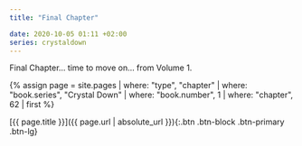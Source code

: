 ```yaml
---
title: "Final Chapter"

date: 2020-10-05 01:11 +02:00
series: crystaldown
---
```

Final Chapter… time to move on… from Volume 1.

{% assign page = site.pages
  | where: "type", "chapter"
  | where: "book.series", "Crystal Down"
  | where: "book.number", 1
  | where: "chapter", 62
  | first %}

[{{ page.title }}]({{ page.url | absolute_url }}){:.btn .btn-block .btn-primary .btn-lg}
<!--more-->
